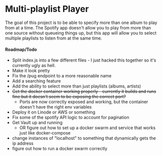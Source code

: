 # Multi-playlist Player

The goal of this project is to be able to specify more than one album to play from at a time. The Spotify app doesn't allow you to play from more than one source without queueing things up, but this app will allow you to select multiple playlists to listen from at the same time.

#### Roadmap/Todo

   - Split index.js into a few different files - I just hacked this together so it's currently ugly as hell.
   - Make it look pretty
   - Fix the /pug endpoint to a more reasonable name
   - Add a searching feature
   - Add the ability to select more than just playlists (albums, artists)
   - ~~Get the docker container working properly - currently it builds and runs fine but it doesn't seem to be exposing the correct port?~~
      * Ports are now correctly exposed and working, but the container doesn't have the right env variables
   - Deploy it on Linode or AWS or something
   - Fix some of the spotify API logic to account for pagination
   - Get Vault up and running
      * OR figure out how to set up a docker swarm and service that works just like docker-compose
   - change instances of "localhost" to something that dynamically gets the ip address
   - figure out how to run a docker swarm correctly



